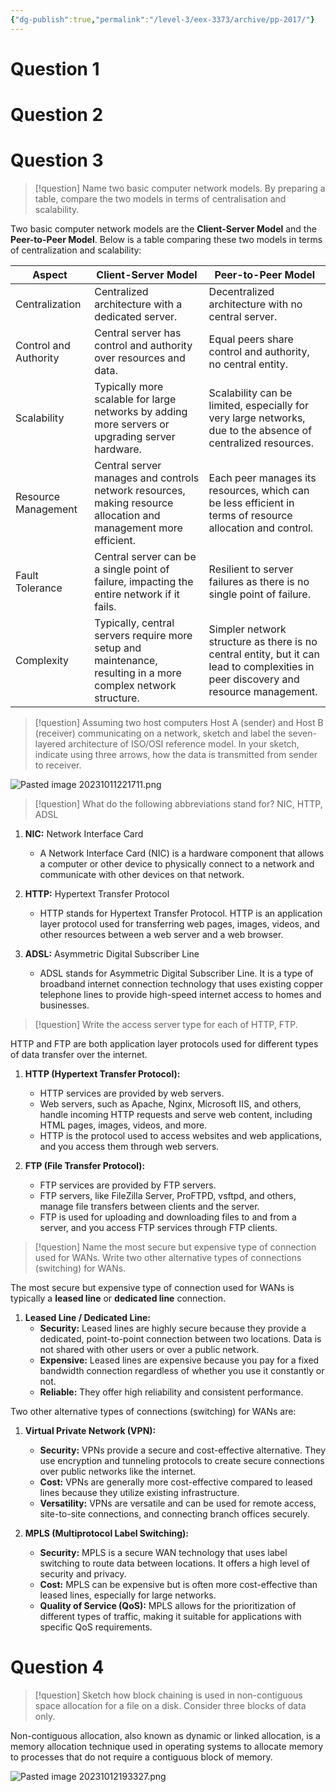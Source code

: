 ```yaml
---
{"dg-publish":true,"permalink":"/level-3/eex-3373/archive/pp-2017/"}
---
```



# Question 1

# Question 2
# Question 3

> [!question]
> Name two basic computer network models. By preparing a table, compare the two models in terms of centralisation and scalability.

Two basic computer network models are the **Client-Server Model** and the **Peer-to-Peer Model**. Below is a table comparing these two models in terms of centralization and scalability:

|Aspect|Client-Server Model|Peer-to-Peer Model|
|---|---|---|
|Centralization|Centralized architecture with a dedicated server.|Decentralized architecture with no central server.|
|Control and Authority|Central server has control and authority over resources and data.|Equal peers share control and authority, no central entity.|
|Scalability|Typically more scalable for large networks by adding more servers or upgrading server hardware.|Scalability can be limited, especially for very large networks, due to the absence of centralized resources.|
|Resource Management|Central server manages and controls network resources, making resource allocation and management more efficient.|Each peer manages its resources, which can be less efficient in terms of resource allocation and control.|
|Fault Tolerance|Central server can be a single point of failure, impacting the entire network if it fails.|Resilient to server failures as there is no single point of failure.|
|Complexity|Typically, central servers require more setup and maintenance, resulting in a more complex network structure.|Simpler network structure as there is no central entity, but it can lead to complexities in peer discovery and resource management.|

> [!question]
> Assuming two host computers Host A (sender) and Host B (receiver) communicating on a network, sketch and label the seven-layered architecture of ISO/OSI reference model. In your sketch, indicate using three arrows, how the data is transmitted from sender to receiver.


![Pasted image 20231011221711.png](/img/user/assets/attachments/Pasted%20image%2020231011221711.png)

> [!question]
> What do the following abbreviations stand for? NIC, HTTP, ADSL

1. **NIC:** Network Interface Card
    
    - A Network Interface Card (NIC) is a hardware component that allows a computer or other device to physically connect to a network and communicate with other devices on that network.
      
2. **HTTP:** Hypertext Transfer Protocol
    
    - HTTP stands for Hypertext Transfer Protocol. HTTP is an application layer protocol used for transferring web pages, images, videos, and other resources between a web server and a web browser. 
      
3. **ADSL:** Asymmetric Digital Subscriber Line
    
    - ADSL stands for Asymmetric Digital Subscriber Line. It is a type of broadband internet connection technology that uses existing copper telephone lines to provide high-speed internet access to homes and businesses. 

> [!question]
> Write the access server type for each of HTTP, FTP.

HTTP and FTP are both application layer protocols used for different types of data transfer over the internet.

1. **HTTP (Hypertext Transfer Protocol):**
    
    - HTTP services are provided by web servers.
    - Web servers, such as Apache, Nginx, Microsoft IIS, and others, handle incoming HTTP requests and serve web content, including HTML pages, images, videos, and more.
    - HTTP is the protocol used to access websites and web applications, and you access them through web servers.
2. **FTP (File Transfer Protocol):**
    
    - FTP services are provided by FTP servers.
    - FTP servers, like FileZilla Server, ProFTPD, vsftpd, and others, manage file transfers between clients and the server.
    - FTP is used for uploading and downloading files to and from a server, and you access FTP services through FTP clients.

> [!question]
> Name the most secure but expensive type of connection used for WANs. Write two other alternative types of connections (switching) for WANs.

The most secure but expensive type of connection used for WANs is typically a **leased line** or **dedicated line** connection.

1. **Leased Line / Dedicated Line:**
    - **Security:** Leased lines are highly secure because they provide a dedicated, point-to-point connection between two locations. Data is not shared with other users or over a public network.
    - **Expensive:** Leased lines are expensive because you pay for a fixed bandwidth connection regardless of whether you use it constantly or not.
    - **Reliable:** They offer high reliability and consistent performance.

Two other alternative types of connections (switching) for WANs are:

1. **Virtual Private Network (VPN):**
    
    - **Security:** VPNs provide a secure and cost-effective alternative. They use encryption and tunneling protocols to create secure connections over public networks like the internet.
    - **Cost:** VPNs are generally more cost-effective compared to leased lines because they utilize existing infrastructure.
    - **Versatility:** VPNs are versatile and can be used for remote access, site-to-site connections, and connecting branch offices securely.
      
2. **MPLS (Multiprotocol Label Switching):**
    
    - **Security:** MPLS is a secure WAN technology that uses label switching to route data between locations. It offers a high level of security and privacy.
    - **Cost:** MPLS can be expensive but is often more cost-effective than leased lines, especially for large networks.
    - **Quality of Service (QoS):** MPLS allows for the prioritization of different types of traffic, making it suitable for applications with specific QoS requirements.

# Question 4

> [!question]
> Sketch how block chaining is used in non-contiguous space allocation for a file on a disk. Consider three blocks of data only.

Non-contiguous allocation, also known as dynamic or linked allocation, is a memory allocation technique used in operating systems to allocate memory to processes that do not require a contiguous block of memory.

![Pasted image 20231012193327.png](/img/user/assets/attachments/Pasted%20image%2020231012193327.png)